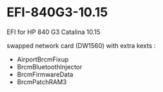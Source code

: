 # EFI-840G3-10.15
 EFI for HP 840 G3 Catalina 10.15

swapped network card (DW1560) with extra kexts :
* AirportBrcmFixup
* BrcmBluetoothInjector
* BrcmFirmwareData
* BrcmPatchRAM3
